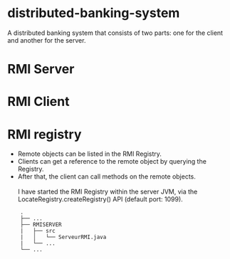 # distributed-banking-system
A distributed banking system that consists of two parts: one for the client and another for the server.
# RMI Server
# RMI Client
# RMI registry
* Remote objects can be listed in the RMI Registry.
* Clients can get a reference to the remote object by querying the Registry. 
* After that, the client can call methods on the remote objects. <br/>   
I have started the RMI Registry within the server JVM, via the LocateRegistry.createRegistry() API (default port: 1099). 

```
    .
    ├── ...
    ├── RMISERVER
    |   ├── src                    
    |   │   └── ServeurRMI.java         
    |   └── ...      
    └── ...
```

